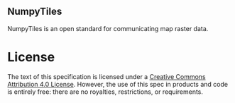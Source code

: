 ## NumpyTiles

NumpyTiles is an open standard for communicating map raster data.


# License

The text of this specification is licensed under a
[Creative Commons Attribution 4.0 License](https://creativecommons.org/licenses/by/4.0/).
However, the use of this spec in products and code is entirely free:
there are no royalties, restrictions, or requirements.

